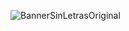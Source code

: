 ![BannerSinLetrasOriginal](https://user-images.githubusercontent.com/67019763/132405735-1ce7337d-776f-4a32-b488-34445df03e4a.png)




<!---
TheBrodaCoder/TheBrodaCoder is a ✨ special ✨ repository because its `README.md` (this file) appears on your GitHub profile.
You can click the Preview link to take a look at your changes.
--->
